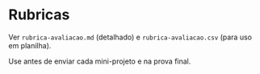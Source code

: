 # Rubricas

Ver `rubrica-avaliacao.md` (detalhado) e `rubrica-avaliacao.csv` (para uso em planilha).

Use antes de enviar cada mini-projeto e na prova final.